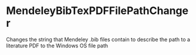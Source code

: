 # MendeleyBibTexPDFFilePathChanger
Changes the string that Mendeley .bib files contain to describe the path to a literature PDF to the Windows OS file path
